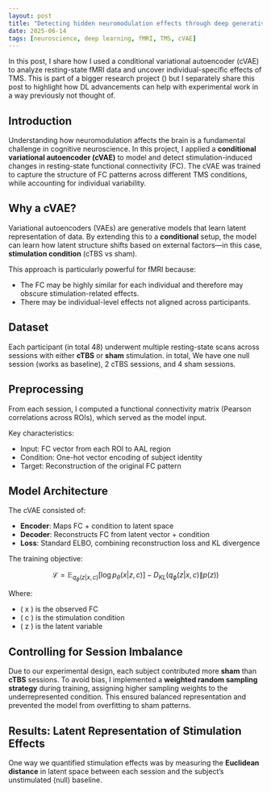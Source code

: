 ```yaml
---
layout: post
title: "Detecting hidden neuromodulation effects through deep generative modeling"
date: 2025-06-14
tags: [neuroscience, deep learning, fMRI, TMS, cVAE]
---
```


In this post, I share how I used a conditional variational autoencoder (cVAE) to analyze resting-state fMRI data and uncover individual-specific effects of TMS. This is part of a bigger research project () but I separately share this post to highlight how DL advancements can help with experimental work in a way previously not thought of. 


## Introduction

Understanding how neuromodulation affects the brain is a fundamental challenge in cognitive neuroscience. In this project, I applied a **conditional variational autoencoder (cVAE)** to model and detect stimulation-induced changes in resting-state functional connectivity (FC). The cVAE was trained to capture the structure of FC patterns across different TMS conditions, while accounting for individual variability.

## Why a cVAE?

Variational autoencoders (VAEs) are generative models that learn latent representation of data. By extending this to a **conditional** setup, the model can learn how latent structure shifts based on external factors—in this case, **stimulation condition** (cTBS vs sham).

This approach is particularly powerful for fMRI because:

- The FC may be highly similar for each individual and therefore may obscure stimulation-related effects.
- There may be individual-level effects not aligned across participants.

## Dataset

Each participant (in total 48) underwent multiple resting-state scans across sessions with either **cTBS** or **sham** stimulation. in total, We have one null session (works as baseline), 2 cTBS sessions, and 4 sham sessions. 


## Preprocessing

From each session, I computed a functional connectivity matrix (Pearson correlations across ROIs), which served as the model input.

Key characteristics:
- Input: FC vector from each ROI to AAL region
- Condition: One-hot vector encoding of subject identity
- Target: Reconstruction of the original FC pattern


## Model Architecture

The cVAE consisted of:

- **Encoder**: Maps FC + condition to latent space
- **Decoder**: Reconstructs FC from latent vector + condition
- **Loss**: Standard ELBO, combining reconstruction loss and KL divergence

The training objective:

$$
\mathcal{L} = \mathbb{E}_{q_\phi(z|x, c)}[\log p_\theta(x|z, c)] - D_{KL}(q_\phi(z|x, c) \| p(z))
$$

Where:
- \( x \) is the observed FC
- \( c \) is the stimulation condition
- \( z \) is the latent variable

## Controlling for Session Imbalance

Due to our experimental design, each subject contributed more **sham** than **cTBS** sessions. To avoid bias, I implemented a **weighted random sampling strategy** during training, assigning higher sampling weights to the underrepresented condition. This ensured balanced representation and prevented the model from overfitting to sham patterns.

## Results: Latent Representation of Stimulation Effects

One way we quantified stimulation effects was by measuring the **Euclidean distance** in latent space between each session and the subject’s unstimulated (null) baseline.







